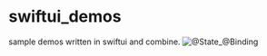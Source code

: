 # swiftui_demos
sample demos written in swiftui and combine.
![@State_@Binding](https://user-images.githubusercontent.com/17755711/140451827-be668034-c781-4b8a-9fe9-8a9052bd1e11.gif)
